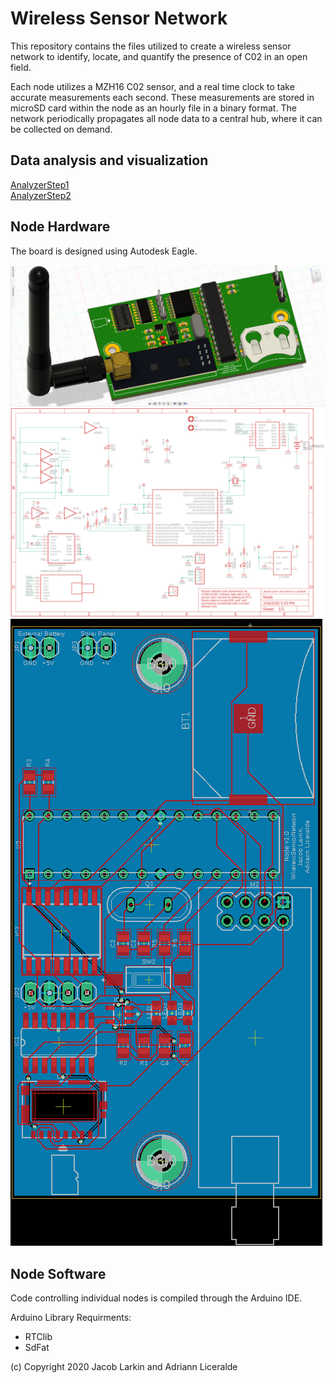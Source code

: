 # Wireless Sensor Network

This repository contains the files utilized to create a wireless sensor network to identify, locate, and quantify the presence of C02 in an open field.

Each node utilizes a MZH16 C02 sensor, and a real time clock to take accurate measurements each second. These measurements are stored in microSD card within the node as an hourly file in a binary format. The network periodically propagates all node data to a central hub, where it can be collected on demand.

## Data analysis and visualization
[AnalyzerStep1](Analysis/AnalyzerStep1.ipynb)  
[AnalyzerStep2](Analysis/AnalyzerStep1.ipynb)

## Node Hardware

The board is designed using Autodesk Eagle.

![Node step](Collection/Node/Hardware/Node_step.png)  
![Node schematic](Collection/Node/Hardware/Node_sch.png)  
![Node board](Collection/Node/Hardware/Node_brd.png)  


## Node Software
Code controlling individual nodes is compiled through the Arduino IDE.

Arduino Library Requirments:
 - RTClib
 - SdFat

(c) Copyright 2020 Jacob Larkin and Adriann Liceralde
